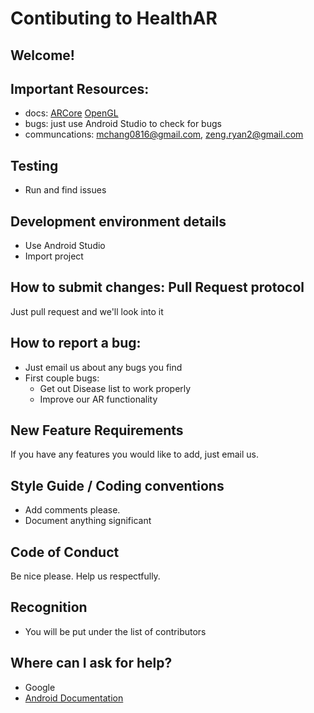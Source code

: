 # Contibuting to HealthAR

## Welcome!

## Important Resources:
* docs: [ARCore](https://developers.google.com/ar/discover/) [OpenGL](https://developer.android.com/guide/topics/graphics/opengl.html)
* bugs: just use Android Studio to check for bugs
* communcations: mchang0816@gmail.com, zeng.ryan2@gmail.com
## Testing
* Run and find issues 

## Development environment details
* Use Android Studio
* Import project

## How to submit changes: Pull Request protocol
Just pull request and we'll look into it

## How to report a bug: 
  * Just email us about any bugs you find
* First couple bugs:
  * Get out Disease list to work properly
  * Improve our AR functionality
    
## New Feature Requirements
If you have any features you would like to add, just email us.

## Style Guide / Coding conventions 
* Add comments please.
* Document anything significant

## Code of Conduct
Be nice please. Help us respectfully.

## Recognition
* You will be put under the list of contributors

## Where can I ask for help?
* Google 
* [Android Documentation](https://developer.android.com/develop/index.html)
